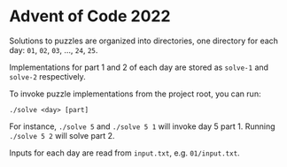 # Advent of Code 2022

Solutions to puzzles are organized into directories, one directory for each day: `01`, `02`, `03`, …, `24`, `25`.

Implementations for part 1 and 2 of each day are stored as `solve-1` and `solve-2` respectively.

To invoke puzzle implementations from the project root, you can run:

```shell
./solve <day> [part]
```

For instance, `./solve 5` and `./solve 5 1` will invoke day 5 part 1.
Running `./solve 5 2` will solve part 2.

Inputs for each day are read from `input.txt`, e.g. `01/input.txt`.

